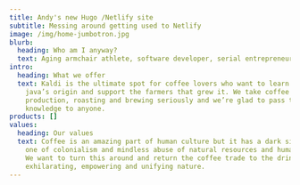 ```yaml
---
title: Andy's new Hugo /Netlify site
subtitle: Messing around getting used to Netlify
image: /img/home-jumbotron.jpg
blurb:
  heading: Who am I anyway?
  text: Aging armchair athlete, software developer, serial entrepreneur
intro:
  heading: What we offer
  text: Kaldi is the ultimate spot for coffee lovers who want to learn about their
    java’s origin and support the farmers that grew it. We take coffee
    production, roasting and brewing seriously and we’re glad to pass that
    knowledge to anyone.
products: []
values:
  heading: Our values
  text: Coffee is an amazing part of human culture but it has a dark side too –
    one of colonialism and mindless abuse of natural resources and human lives.
    We want to turn this around and return the coffee trade to the drink’s
    exhilarating, empowering and unifying nature.
---
```

